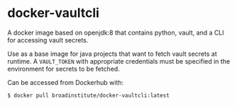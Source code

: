 # docker-vaultcli

A docker image based on openjdk:8 that contains python, vault, and a CLI for accessing vault secrets.

Use as a base image for java projects that want to fetch vault secrets at runtime.
A `VAULT_TOKEN` with appropriate credentials must be specified in the environment for secrets to be fetched.

Can be accessed from Dockerhub with:
```shell
$ docker pull broadinstitute/docker-vaultcli:latest
```